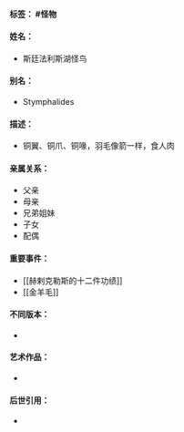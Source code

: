 #### 标签： #怪物
#### 姓名：
- 斯廷法利斯湖怪鸟
#### 别名：
- Stymphalides
#### 描述：
- 铜翼、铜爪、铜喙，羽毛像箭一样，食人肉
#### 亲属关系：
- 父亲
- 母亲
- 兄弟姐妹
- 子女
- 配偶
#### 重要事件：
- [[赫剌克勒斯的十二件功绩]]
- [[金羊毛]]
#### 不同版本：
- 
#### 艺术作品：
- 
#### 后世引用：
- 